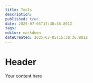 ```yaml
---
title: Tools
description: 
published: true
date: 2025-07-05T15:38:36.801Z
tags: 
editor: markdown
dateCreated: 2025-07-05T15:38:36.801Z
---
```


# Header
Your content here